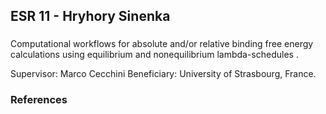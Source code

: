 ## ESR 11 - Hryhory Sinenka
### 
Computational workflows for absolute and/or relative binding free energy calculations using equilibrium and nonequilibrium lambda-schedules . 

Supervisor: Marco Cecchini
Beneficiary: University of Strasbourg, France.  

### References
